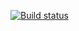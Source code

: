 [![Build status](https://ci.appveyor.com/api/projects/status/cmsftk3juu0vqxj8?svg=true)](https://ci.appveyor.com/project/Artem-Kukin/ahj-dnd)
